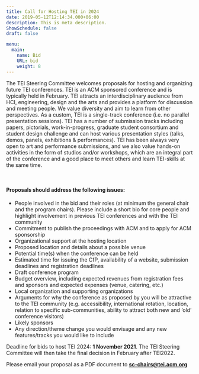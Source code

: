 ```yaml
---
title: Call for Hosting TEI in 2024
date: 2019-05-12T12:14:34.000+06:00
description: This is meta description.
ShowSchedule: false
draft: false

menu:
  main:
    name: Bid
    URL: bid
    weight: 8
---
```


The TEI Steering Committee welcomes proposals for hosting and organizing future TEI conferences. TEI is an ACM sponsored conference and is typically held in February. TEI attracts an interdisciplinary audience from HCI, engineering, design and the arts and provides a platform for discussion and meeting people. We value diversity and aim to learn from other perspectives. As a custom, TEI is a single-track conference (i.e. no parallel presentation sessions). TEI has a number of submission tracks including papers, pictorials, work-in-progress, graduate student consortium and student design challenge and can host various presentation styles (talks, demos, panels, exhibitions & performances). TEI has been always very open to art and performance submissions, and we also value hands-on activities in the form of studios and/or workshops, which are an integral part of the conference and a good place to meet others and learn TEI-skills at the same time.

&nbsp;

#### Proposals should address the following issues:

- People involved in the bid and their roles (at minimum the general chair and the program chairs). Please include a short bio for core people and highlight involvement in previous TEI conferences and with the TEI community
- Commitment to publish the proceedings with ACM and to apply for ACM sponsorship
- Organizational support at the hosting location
- Proposed location and details about a possible venue
- Potential time(s) when the conference can be held
- Estimated time for issuing the CfP, availability of a website, submission deadlines and registration deadlines
- Draft conference program
- Budget overview, including expected revenues from registration fees and sponsors and expected expenses (venue, catering, etc.)
- Local organization and supporting organizations
- Arguments for why the conference as proposed by you will be attractive to the TEI community (e.g. accessibility, international rotation, location, relation to specific sub-communities, ability to attract both new and ‘old’ conference visitors)
- Likely sponsors
- Any direction/theme change you would envisage and any new features/tracks you would like to include

Deadline for bids to host TEI 2024: **1 November 2021**. The TEI Steering Committee will then take the final decision in February after TEI2022.

Please email your proposal as a PDF document to **<sc-chairs@tei.acm.org>**
